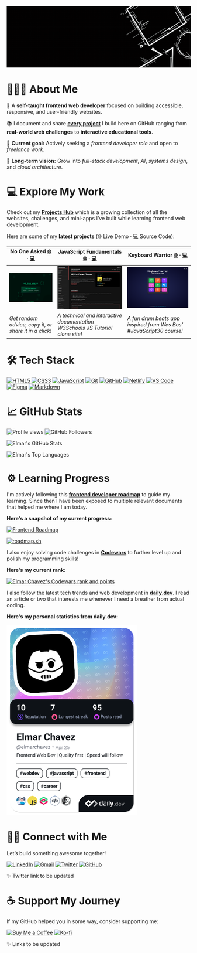 <div align="center">
    <img src="./img/top_banner.gif" alt="CodingWithJiro GitHub Banner ">
</div>

# 👨🏻‍💻 About Me

🧠 A **self-taught frontend web developer** focused on building accessible, responsive, and user-friendly websites.

📚 I document and share **[every project](https://github.com/CodingWithJiro/Projects)** I build here on GitHub ranging from **real-world web challenges** to **interactive educational tools**.

🎯 **Current goal:** Actively seeking a _frontend developer role_ and open to _freelance work_.

🚀 **Long-term vision:** Grow into _full-stack development_, _AI_, _systems design_, and _cloud architecture_.

# 💻 Explore My Work

Check out my **[Projects Hub](https://github.com/CodingWithJiro/Projects)** which is a growing collection of all the websites, challenges, and mini-apps I’ve built while learning frontend web development.

Here are some of my **latest projects** (🌐 Live Demo · 💻 Source Code):

| No One Asked [🌐](https://no-one-asked-fcc-jiro.netlify.app/) · [💻](https://github.com/CodingWithJiro/freecodecamp-js-no-one-asked)                                                                                              | JavaScript Fundamentals [🌐](https://javascript-fundamentals-jiro.netlify.app/) · [💻](https://github.com/CodingWithJiro/w3schools-js-tutorial-clone-site)                                                                            | Keyboard Warrior [🌐](https://keyboard-warrior-jiro.netlify.app/) · [💻](https://github.com/CodingWithJiro/wesbos-js-30-drumkit)                                                                                          |
| --------------------------------------------------------------------------------------------------------------------------------------------------------------------------------------------------------------------------------- | ------------------------------------------------------------------------------------------------------------------------------------------------------------------------------------------------------------------------------------- | ------------------------------------------------------------------------------------------------------------------------------------------------------------------------------------------------------------------------- |
| [<img src="https://raw.githubusercontent.com/CodingWithJiro/freecodecamp-js-no-one-asked/main/assets/img/site-preview-desktop-dark_1440x960.png" alt="Project preview." width="400">](https://no-one-asked-fcc-jiro.netlify.app/) | [<img src="https://raw.githubusercontent.com/CodingWithJiro/w3schools-js-tutorial-clone-site/main/img/site-preview-desktop-dark_1440x960.png" alt="Project preview." width="400">](https://javascript-fundamentals-jiro.netlify.app/) | [<img src="https://raw.githubusercontent.com/CodingWithJiro/wesbos-js-30-drumkit/main/assets/img/site-preview-desktop-dark_1440x960.png" alt="Project preview." width="400">](https://keyboard-warrior-jiro.netlify.app/) |
| _Get random advice, copy it, or share it in a click!_                                                                                                                                                                             | _A technical and interactive documentation W3Schools JS Tutorial clone site!_                                                                                                                                                         | _A fun drum beats app inspired from Wes Bos' #JavaScript30 course!_                                                                                                                                                       |

# 🛠 Tech Stack

[<img alt="HTML5" src="https://img.shields.io/badge/-HTML5-E34F26?style=flat-square&logo=html5&logoColor=white" />](https://developer.mozilla.org/en-US/docs/Web/HTML)
[<img alt="CSS3" src="https://img.shields.io/badge/-CSS3-1572B6?style=flat-square&logo=css3&logoColor=white" />](https://developer.mozilla.org/en-US/docs/Web/CSS)
[<img alt="JavaScript" src="https://img.shields.io/badge/-JavaScript-F7DF1E?style=flat-square&logo=javascript&logoColor=black" />](https://developer.mozilla.org/en-US/docs/Web/JavaScript)
[<img alt="Git" src="https://img.shields.io/badge/-Git-F05032?style=flat-square&logo=git&logoColor=white" />](https://git-scm.com/)
[<img alt="GitHub" src="https://img.shields.io/badge/-GitHub-181717?style=flat-square&logo=github&logoColor=white" />](https://github.com/)
[<img alt="Netlify" src="https://img.shields.io/badge/-Netlify-00C7B7?style=flat-square&logo=netlify&logoColor=white" />](https://www.netlify.com/)
[<img alt="VS Code" src="https://img.shields.io/badge/-VS%20Code-007ACC?style=flat-square&logo=visual-studio-code&logoColor=white" />](https://code.visualstudio.com/)
[<img alt="Figma" src="https://img.shields.io/badge/-Figma-F24E1E?style=flat-square&logo=figma&logoColor=white" />](https://www.figma.com/)
[<img alt="Markdown" src="https://img.shields.io/badge/-Markdown-000000?style=flat-square&logo=markdown&logoColor=white" />](https://www.markdownguide.org/)

# 📈 GitHub Stats

<p align="left">
  <img src="https://komarev.com/ghpvc/?username=CodingWithJiro&style=flat-square&color=CC0022" alt="Profile views"/>
  <img src="https://img.shields.io/github/followers/CodingWithJiro?label=Followers&style=flat-square&color=CC0022" alt="GitHub Followers"/>
</p>

![Elmar's GitHub Stats](https://github-readme-stats-codingwithjiro.vercel.app/api?username=CodingWithJiro&show_icons=true&show_prs=true&title_color=FF0033&text_color=ffffff&icon_color=00E0FF&bg_color=0D0D0D&cache_seconds=1800)

![Elmar's Top Languages](https://github-readme-stats-codingwithjiro.vercel.app/api/top-langs/?username=CodingWithJiro&layout=compact&langs_count=6&title_color=FF0033&text_color=FFFFFF&bg_color=0D0D0D&cache_seconds=1800)

# ⚙️ Learning Progress

I'm actively following this **[frontend developer roadmap](https://roadmap.sh/frontend)** to guide my learning. Since then I have been exposed to multiple relevant documents that helped me where I am today.

**Here's a snapshot of my current progress:**

[![Frontend Roadmap](https://img.shields.io/badge/progress-9%25%20complete-blueviolet?style=flat-square&color=CC0022)](https://roadmap.sh/frontend?s=67de4dc78342031660de72cc)

[![roadmap.sh](https://roadmap.sh/card/wide/67de4dc78342031660de72cc?variant=dark)](https://roadmap.sh/u/elmarchavez)

I also enjoy solving code challenges in **[Codewars](https://www.codewars.com/users/CodingWithJiro)** to further level up and polish my programming skills!

**Here's my current rank:**

<a href="https://www.codewars.com/users/CodingWithJiro" target="_blank">
<img src="https://www.codewars.com/users/CodingWithJiro/badges/large" alt="Elmar Chavez's Codewars rank and points" />
</a>

<br>

I also follow the latest tech trends and web development in **[daily.dev](https://daily.dev/)**. I read an article or two that interests me whenever I need a breather from actual coding.

**Here's my personal statistics from daily.dev:**

<a href="https://app.daily.dev/elmarchavez" target="_blank">
<img src="./devcard.png" width="356" alt="Elmar Chavez's Dev Card"/>
</a>

# 🤝🏻 Connect with Me

Let’s build something awesome together!

[![LinkedIn](https://img.shields.io/badge/LinkedIn-0A66C2?style=for-the-badge&logo=linkedin&logoColor=white)](https://www.linkedin.com/in/elmar-chavez/)
[![Gmail](https://img.shields.io/badge/Gmail-D14836?style=for-the-badge&logo=gmail&logoColor=white)](mailto:chavezelmar03@gmail.com)
[![Twitter](https://img.shields.io/badge/Twitter-1DA1F2?style=for-the-badge&logo=twitter&logoColor=white)](https://twitter.com/)
[![GitHub](https://img.shields.io/badge/GitHub-181717?style=for-the-badge&logo=github&logoColor=white)](https://github.com/CodingWithJiro)

✨ Twitter link to be updated

# ☕ Support My Journey

If my GitHub helped you in some way, consider supporting me:

[<img alt="Buy Me a Coffee" src="https://cdn.buymeacoffee.com/buttons/v2/default-yellow.png" height="35" width="147" />](https://buymeacoffee.com/)
[<img alt="Ko-fi" src="https://cdn.ko-fi.com/cdn/kofi3.png?v=3" height="35" width="147" />](https://ko-fi.com/)

✨ Links to be updated
